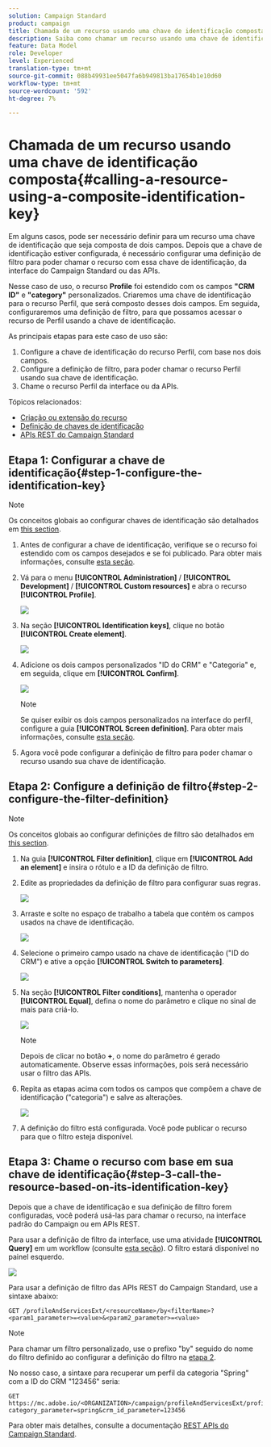```yaml
---
solution: Campaign Standard
product: campaign
title: Chamada de um recurso usando uma chave de identificação composta
description: Saiba como chamar um recurso usando uma chave de identificação composta
feature: Data Model
role: Developer
level: Experienced
translation-type: tm+mt
source-git-commit: 088b49931ee5047fa6b949813ba17654b1e10d60
workflow-type: tm+mt
source-wordcount: '592'
ht-degree: 7%

---
```



# Chamada de um recurso usando uma chave de identificação composta{#calling-a-resource-using-a-composite-identification-key}

Em alguns casos, pode ser necessário definir para um recurso uma chave de identificação que seja composta de dois campos. Depois que a chave de identificação estiver configurada, é necessário configurar uma definição de filtro para poder chamar o recurso com essa chave de identificação, da interface do Campaign Standard ou das APIs.

Nesse caso de uso, o recurso **Profile** foi estendido com os campos **&quot;CRM ID&quot;** e **&quot;category&quot;** personalizados. Criaremos uma chave de identificação para o recurso Perfil, que será composto desses dois campos. Em seguida, configuraremos uma definição de filtro, para que possamos acessar o recurso de Perfil usando a chave de identificação.

As principais etapas para este caso de uso são:

1. Configure a chave de identificação do recurso Perfil, com base nos dois campos.
1. Configure a definição de filtro, para poder chamar o recurso Perfil usando sua chave de identificação.
1. Chame o recurso Perfil da interface ou da APIs.

Tópicos relacionados:

* [Criação ou extensão do recurso](../../developing/using/creating-or-extending-the-resource.md)
* [Definição de chaves de identificação](../../developing/using/configuring-the-resource-s-data-structure.md#defining-identification-keys)
* [APIs REST do Campaign Standard](../../api/using/get-started-apis.md)

## Etapa 1: Configurar a chave de identificação{#step-1-configure-the-identification-key}

>[!NOTE]
> Os conceitos globais ao configurar chaves de identificação são detalhados em [this section](../../developing/using/configuring-the-resource-s-data-structure.md#defining-identification-keys).

1. Antes de configurar a chave de identificação, verifique se o recurso foi estendido com os campos desejados e se foi publicado. Para obter mais informações, consulte [esta seção](../../developing/using/creating-or-extending-the-resource.md).

1. Vá para o menu **[!UICONTROL Administration]** / **[!UICONTROL Development]** / **[!UICONTROL Custom resources]** e abra o recurso **[!UICONTROL Profile]**.

   ![](assets/uc_idkey1.png)

1. Na seção **[!UICONTROL Identification keys]**, clique no botão **[!UICONTROL Create element]**.

   ![](assets/uc_idkey2.png)

1. Adicione os dois campos personalizados &quot;ID do CRM&quot; e &quot;Categoria&quot; e, em seguida, clique em **[!UICONTROL Confirm]**.

   ![](assets/uc_idkey3.png)

   >[!NOTE]
   > Se quiser exibir os dois campos personalizados na interface do perfil, configure a guia **[!UICONTROL Screen definition]**. Para obter mais informações, consulte [esta seção](../../developing/using/configuring-the-screen-definition.md).

1. Agora você pode configurar a definição de filtro para poder chamar o recurso usando sua chave de identificação.

## Etapa 2: Configure a definição de filtro{#step-2-configure-the-filter-definition}

>[!NOTE]
> Os conceitos globais ao configurar definições de filtro são detalhados em [this section](../../developing/using/configuring-filter-definition.md).

1. Na guia **[!UICONTROL Filter definition]**, clique em **[!UICONTROL Add an element]** e insira o rótulo e a ID da definição de filtro.

1. Edite as propriedades da definição de filtro para configurar suas regras.

   ![](assets/uc_idkey4.png)

1. Arraste e solte no espaço de trabalho a tabela que contém os campos usados na chave de identificação.

   ![](assets/uc_idkey5.png)

1. Selecione o primeiro campo usado na chave de identificação (&quot;ID do CRM&quot;) e ative a opção **[!UICONTROL Switch to parameters]**.

   ![](assets/uc_idkey6.png)

1. Na seção **[!UICONTROL Filter conditions]**, mantenha o operador **[!UICONTROL Equal]**, defina o nome do parâmetro e clique no sinal de mais para criá-lo.

   ![](assets/uc_idkey7.png)

   >[!NOTE]
   > Depois de clicar no botão **+**, o nome do parâmetro é gerado automaticamente. Observe essas informações, pois será necessário usar o filtro das APIs.

1. Repita as etapas acima com todos os campos que compõem a chave de identificação (&quot;categoria&quot;) e salve as alterações.

   ![](assets/uc_idkey8.png)

1. A definição do filtro está configurada. Você pode publicar o recurso para que o filtro esteja disponível.

## Etapa 3: Chame o recurso com base em sua chave de identificação{#step-3-call-the-resource-based-on-its-identification-key}

Depois que a chave de identificação e sua definição de filtro forem configuradas, você poderá usá-las para chamar o recurso, na interface padrão do Campaign ou em APIs REST.

Para usar a definição de filtro da interface, use uma atividade **[!UICONTROL Query]** em um workflow (consulte [esta seção](../../automating/using/query.md)). O filtro estará disponível no painel esquerdo.

![](assets/uc_idkey9.png)

Para usar a definição de filtro das APIs REST do Campaign Standard, use a sintaxe abaixo:

```
GET /profileAndServicesExt/<resourceName>/by<filterName>?<param1_parameter>=<value>&<param2_parameter>=<value>
```

>[!NOTE]
>Para chamar um filtro personalizado, use o prefixo &quot;by&quot; seguido do nome do filtro definido ao configurar a definição do filtro na [etapa 2](../../developing/using/uc-calling-resource-id-key.md#step-2-configure-the-filter-definition).

No nosso caso, a sintaxe para recuperar um perfil da categoria &quot;Spring&quot; com a ID do CRM &quot;123456&quot; seria:

```
GET https://mc.adobe.io/<ORGANIZATION>/campaign/profileAndServicesExt/profile/byidentification_key?category_parameter=spring&crm_id_parameter=123456
```

Para obter mais detalhes, consulte a documentação [REST APIs do Campaign Standard](../../api/using/filtering.md).